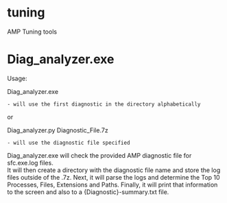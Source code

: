 # tuning
AMP Tuning tools

# Diag_analyzer.exe

Usage:

Diag_analyzer.exe 
	
	- will use the first diagnostic in the directory alphabetically
	
or
	
Diag_analyzer.py Diagnostic_File.7z
	
	- will use the diagnostic file specified
	
Diag_analyzer.exe will check the provided AMP diagnostic file for sfc.exe.log files.  
It will then create a directory with the diagnostic file name and store the log files outside of the .7z.
Next, it will parse the logs and determine the Top 10 Processes, Files, Extensions and Paths.
Finally, it will print that information to the screen and also to a {Diagnostic}-summary.txt file.
